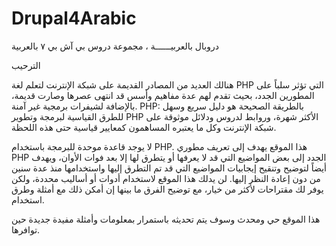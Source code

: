 # Drupal4Arabic
دروبال بالعربيــــــة ، مجموعة دروس بي آش بي ٧ بالعربية

الترحيب

هنالك العديد من المصادر القديمة على شبكة الإنترنت لتعلم لغة PHP التي تؤثر سلباً على المطورين الجدد، بحيث تقدم لهم عدة مفاهيم وأسس قد انتهى عصرها وصارت قديمة، بالإضافة لشيفرات برمجية غير آمنة. PHP: بالطريقة الصحيحة هو دليل سريع وسهل للطرق القياسية لبرمجة وتطوير PHP الأكثر شهرة، وروابط لدروس ودلائل موثوقة على شبكة الإنترنت وكل ما يعتبره المساهمون كمعايير قياسية حتى هذه اللحظة.

لا يوجد قاعدة موحدة للبرمجة باستخدام PHP. هذا الموقع يهدف إلى تعريف مطوري PHP الجدد إلى بعض المواضيع التي قد لا يعرفها أو يتطرق لها إلا بعد فوات الأوان، ويهدف أيضاً لتوضيح وتنقيح إيجابيات المواضيع التي قد تم التطرق إليها واستخدامها منذ عدة سنين من دون إعادة النظر إليها. لن يدلك هذا الموقع لاستخدام أدوات أو أساليب محددة، ولكن يوفر لك مقتراحات لأكثر من خيار، مع توضيح الفرق ما بينها إن أمكن ذلك مع أمثلة وطرق استخدام.

هذا الموقع حي ومحدث وسوف يتم تحديثه باستمرار بمعلومات وأمثلة مفيدة جديدة حين توافرها.
